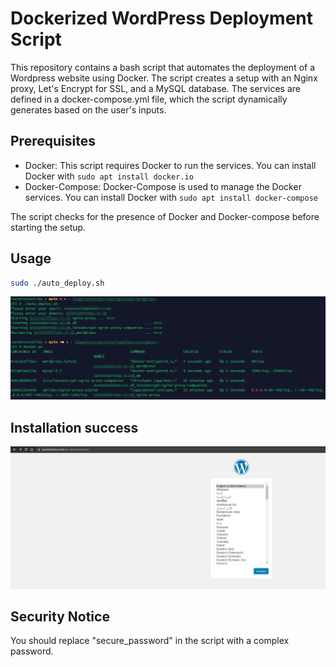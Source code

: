 # Dockerized WordPress Deployment Script
This repository contains a bash script that automates the deployment of a Wordpress website using Docker. The script creates a setup with an Nginx proxy, Let's Encrypt for SSL, and a MySQL database. The services are defined in a docker-compose.yml file, which the script dynamically generates based on the user's inputs.

## Prerequisites
- Docker: This script requires Docker to run the services. You can install Docker with `sudo apt install docker.io`
- Docker-Compose: Docker-Compose is used to manage the Docker services. You can install Docker with `sudo apt install docker-compose`

The script checks for the presence of Docker and Docker-compose before starting the setup.

## Usage

```bash
sudo ./auto_deploy.sh
```

![Running](assets/2023-05-22_15_10_34-Termius_-_work.png)

## Installation success

![Success](assets/2023-05-22_15_09_38-WordPress_Installation.png)


## Security Notice

You should replace "secure_password" in the script with a complex password.
